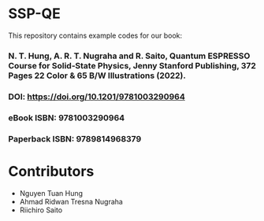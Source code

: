 # SSP-QE

This repository contains example codes for our book:

### N. T. Hung, A. R. T. Nugraha and R. Saito, Quantum ESPRESSO Course for Solid‑State Physics, Jenny Stanford Publishing, 372 Pages 22 Color & 65 B/W Illustrations (2022).

### DOI:  https://doi.org/10.1201/9781003290964

### eBook ISBN:  9781003290964

### Paperback ISBN: 9789814968379

# Contributors
- Nguyen Tuan Hung
- Ahmad Ridwan Tresna Nugraha
- Riichiro Saito
